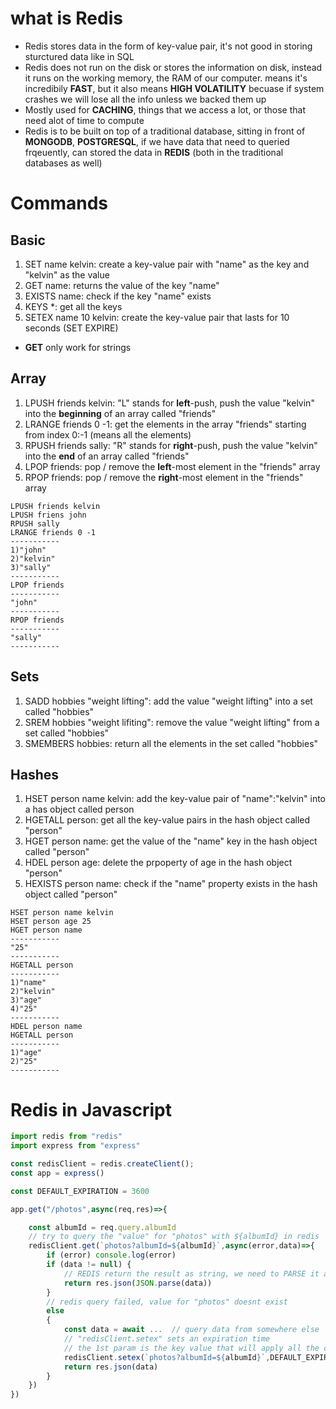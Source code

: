# **what is Redis**
- Redis stores data in the form of key-value pair, it's not good in storing sturctured data like in SQL
- Redis does not run on the disk or stores the information on disk, instead it runs on the working memory, the RAM of our computer. means it's incredibily **FAST**, but it also means **HIGH VOLATILITY** becuase if system crashes we will lose all the info unless we backed them up
- Mostly used for **CACHING**, things that we access a lot, or those that need alot of time to compute
- Redis is to be built on top of a traditional database, sitting in front of **MONGODB**, **POSTGRESQL**, if we have data that need to queried frqeuently, can stored the data in **REDIS** (both in the traditional databases as well)

# **Commands**
## **Basic**
1. SET name kelvin: create a key-value pair with "name" as the key and "kelvin" as the value
2. GET name: returns the value of the key "name"
3. EXISTS name: check if the key "name" exists
4. KEYS *: get all the keys
5. SETEX name 10 kelvin: create the key-value pair that lasts for 10 seconds (SET EXPIRE)
- **GET** only work for strings

## **Array**
1. LPUSH friends kelvin: "L" stands for **left**-push, push the value "kelvin" into the **beginning** of an array called "friends"
2. LRANGE friends 0 -1: get the elements in the array "friends" starting from index 0:-1 (means all the elements)
3. RPUSH friends sally: "R" stands for **right**-push, push the value "kelvin" into the **end** of an array called "friends"
4. LPOP friends: pop / remove the **left**-most element in the "friends" array
5. RPOP friends: pop / remove the **right**-most element in the "friends" array
```
LPUSH friends kelvin
LPUSH friens john
RPUSH sally
LRANGE friends 0 -1
-----------
1)"john"
2)"kelvin"
3)"sally"
-----------
LPOP friends
-----------
"john"
-----------
RPOP friends
-----------
"sally"
-----------
```

## **Sets**
1. SADD hobbies "weight lifting": add the value "weight lifting" into a set called "hobbies"
2. SREM hobbies "weight lifiting": remove the value "weight lifting" from a set called "hobbies"
3. SMEMBERS hobbies: return all the elements in the set called "hobbies"

## **Hashes**
1. HSET person name kelvin: add the key-value pair of "name":"kelvin" into a has object called person
2. HGETALL person: get all the key-value pairs in the hash object called "person"
3. HGET person name: get the value of the "name" key in the hash object called "person"
4. HDEL person age: delete the prpoperty of age in the hash object "person"
5. HEXISTS person name: check if the "name" property exists in the hash object called "person"
```
HSET person name kelvin
HSET person age 25
HGET person name
-----------
"25"
-----------
HGETALL person
-----------
1)"name"
2)"kelvin"
3)"age"
4)"25"
-----------
HDEL person name
HGETALL person
-----------
1)"age"
2)"25"
-----------
```

# **Redis in Javascript**
```javascript
import redis from "redis"
import express from "express"

const redisClient = redis.createClient();
const app = express()

const DEFAULT_EXPIRATION = 3600

app.get("/photos",async(req,res)=>{

    const albumId = req.query.albumId
    // try to query the "value" for "photos" with ${albumId} in redis
    redisClient.get(`photos?albumId=${albumId}`,async(error,data)=>{
        if (error) console.log(error)
        if (data != null) {
            // REDIS return the result as string, we need to PARSE it as JSON
            return res.json(JSON.parse(data))
        } 
        // redis query failed, value for "photos" doesnt exist
        else 
        {
            const data = await ...  // query data from somewhere else
            // "redisClient.setex" sets an expiration time
            // the 1st param is the key value that will apply all the config
            redisClient.setex(`photos?albumId=${albumId}`,DEFAULT_EXPIRATION,JSON.stringify(data))
            return res.json(data)
        }
    })
})

```
